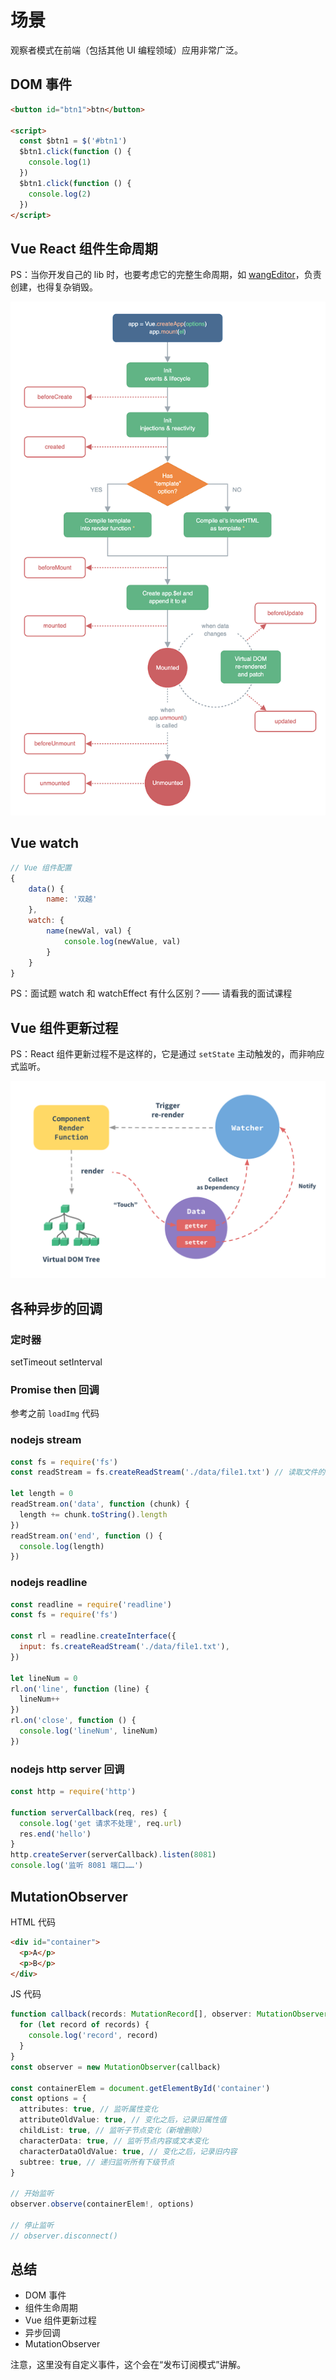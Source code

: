 # 场景

观察者模式在前端（包括其他 UI 编程领域）应用非常广泛。

## DOM 事件

```html
<button id="btn1">btn</button>

<script>
  const $btn1 = $('#btn1')
  $btn1.click(function () {
    console.log(1)
  })
  $btn1.click(function () {
    console.log(2)
  })
</script>
```

## Vue React 组件生命周期

PS：当你开发自己的 lib 时，也要考虑它的完整生命周期，如 [wangEditor](https://www.wangeditor.com/v5/guide/editor-config.html#oncreated)，负责创建，也得复杂销毁。

![](./img/vue-生命周期.png)

## Vue watch

```js
// Vue 组件配置
{
    data() {
        name: '双越'
    },
    watch: {
        name(newVal, val) {
            console.log(newValue, val)
        }
    }
}
```

PS：面试题 watch 和 watchEffect 有什么区别？—— 请看我的面试课程

## Vue 组件更新过程

PS：React 组件更新过程不是这样的，它是通过 `setState` 主动触发的，而非响应式监听。

![](./img/vue-组件更新过程.png)

## 各种异步的回调

### 定时器

setTimeout setInterval

### Promise then 回调

参考之前 `loadImg` 代码

### nodejs stream

```js
const fs = require('fs')
const readStream = fs.createReadStream('./data/file1.txt') // 读取文件的 stream

let length = 0
readStream.on('data', function (chunk) {
  length += chunk.toString().length
})
readStream.on('end', function () {
  console.log(length)
})
```

### nodejs readline

```js
const readline = require('readline')
const fs = require('fs')

const rl = readline.createInterface({
  input: fs.createReadStream('./data/file1.txt'),
})

let lineNum = 0
rl.on('line', function (line) {
  lineNum++
})
rl.on('close', function () {
  console.log('lineNum', lineNum)
})
```

### nodejs http server 回调

```js
const http = require('http')

function serverCallback(req, res) {
  console.log('get 请求不处理', req.url)
  res.end('hello')
}
http.createServer(serverCallback).listen(8081)
console.log('监听 8081 端口……')
```

## MutationObserver

HTML 代码

```html
<div id="container">
  <p>A</p>
  <p>B</p>
</div>
```

JS 代码

```ts
function callback(records: MutationRecord[], observer: MutationObserver) {
  for (let record of records) {
    console.log('record', record)
  }
}
const observer = new MutationObserver(callback)

const containerElem = document.getElementById('container')
const options = {
  attributes: true, // 监听属性变化
  attributeOldValue: true, // 变化之后，记录旧属性值
  childList: true, // 监听子节点变化（新增删除）
  characterData: true, // 监听节点内容或文本变化
  characterDataOldValue: true, // 变化之后，记录旧内容
  subtree: true, // 递归监听所有下级节点
}

// 开始监听
observer.observe(containerElem!, options)

// 停止监听
// observer.disconnect()
```

## 总结

- DOM 事件
- 组件生命周期
- Vue 组件更新过程
- 异步回调
- MutationObserver

注意，这里没有自定义事件，这个会在“发布订阅模式”讲解。
